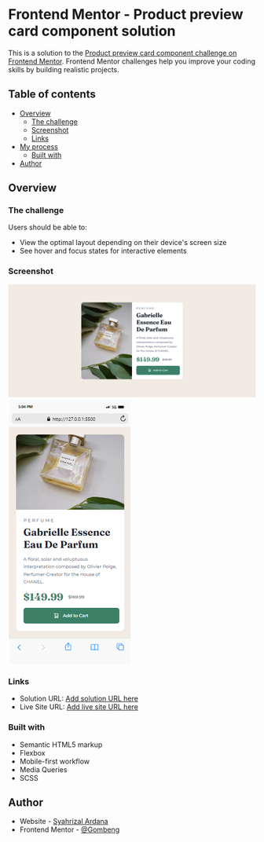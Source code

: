 # Frontend Mentor - Product preview card component solution

This is a solution to the [Product preview card component challenge on Frontend Mentor](https://www.frontendmentor.io/challenges/product-preview-card-component-GO7UmttRfa). Frontend Mentor challenges help you improve your coding skills by building realistic projects.

## Table of contents

- [Overview](#overview)
  - [The challenge](#the-challenge)
  - [Screenshot](#screenshot)
  - [Links](#links)
- [My process](#my-process)
  - [Built with](#built-with)
- [Author](#author)

## Overview

### The challenge

Users should be able to:

- View the optimal layout depending on their device's screen size
- See hover and focus states for interactive elements

### Screenshot

![](./images/screenshot-desktop.png)
![](./images/screenshot-mobile.png)

### Links

- Solution URL: [Add solution URL here](https://github.com/Gombeng/Product-preview-card-component)
- Live Site URL: [Add live site URL here](https://your-live-site-url.com)

### Built with

- Semantic HTML5 markup
- Flexbox
- Mobile-first workflow
- Media Queries
- SCSS

## Author

- Website - [Syahrizal Ardana](https://syahrizal-portfolio.web.app/)
- Frontend Mentor - [@Gombeng](https://www.frontendmentor.io/profile/Gombeng)
